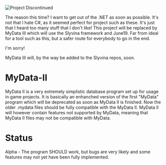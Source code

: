 ![Project Discontinued](https://github.com/TrickyGameTools/MyData-Mono/assets/11202073/94e83ef8-b320-48c7-8a38-91ee4cc6098c)

The reason this time?
I want to get out of the .NET as soon as possible.
It's not that I hate C#, as it seemed perfect for project such as these. It's just that I heard too many stuff that I don't like!
This project will be replaced by MyData III which will use the Slyvina framework and June19.
Far from ideal for a tool such as this, but a safer route for everybody to go in the end.

I'm sorry!

MyData III will, by the way be added to the Slyvina repos, soon.

# MyData-II

MyData II is a very extremely simplistic database program set up for usage in game projects.
It is basically an enhanched version of the first "MyData" program which will be deprecated as soon as MyData II is finished.
Now the older .mydata files should be fully compatible with the MyData II. MyData II will however contain features not supported by MyData, meaning that MyData II files may not be compatible with MyData.

# Status

Alpha - The program SHOULD work, but bugs are very likely and some features may not yet have been fully implemented.
